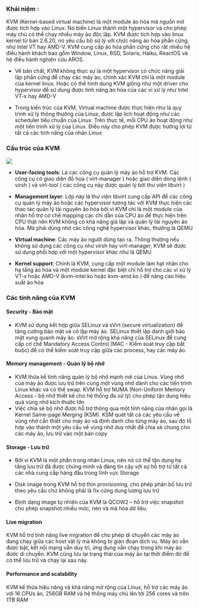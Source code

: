 ### Khái niệm :
KVM (Kernel-based virtual machine) là một module ảo hóa mã nguồn mở được tích hợp vào Linux. Nó biến Linux thành một hypervisor và cho phép máy chủ có thể chạy nhiều máy ảo độc lập. KVM được tích hợp vào linux kernel từ bản 2.6.20, nó yêu cầu bộ sử lý với chức năng ảo hóa phần cứng, như Intel VT hay AMD-V. KVM cung cấp ảo hóa phần cứng cho rất nhiều hệ điều hành khách bao gồm Window, Linux, BSD, Solaris, Haiku, ReactOS và hệ điều hành nghiên cứu AROS.

- Về bản chất, KVM không thực sự là một hypervisor có chức năng giải lập phần cứng để chạy các máy ảo, chính xác KVM chỉ là một module của kernel linux. Hoặc có thể hình dung KVM giống như một driver cho hypervisor để sử dụng được tính năng ảo hóa của các vi xử lý như Intel VT-x hay AMD-V

- Trong kiến trúc của KVM, Virtual machine được thực hiện như là quy trình xử lý thông thường của Linux, được lập lịch hoạt động như các scheduler tiểu chuẩn của Linux. Trên thực tế, mỗi CPU ảo hoạt động như một tiến trình xử lý của Linux. Điều này cho phép KVM được hưởng lợi từ tất cả các tính năng của nhân Linux

### Cấu trúc của KVM

<img src="https://github.com/vjnkvt/Images/blob/master/kvminfra.png">

- **User-facing tools**: Là các công cụ quản lý máy ảo hỗ trợ KVM. Các công cụ có giao diện đồ họa ( virt-manager ) hoặc giao diện dòng lệnh ( virsh ) và virt-tool ( các công cụ này được quản lý bởi thư viện libvirt )

- **Management layer**: Lớp này là thư viện libvirt cung cấp API để các công cụ quản lý máy ảo hoặc các hypervisor tương tác với KVM thực hiện các thao tác quản lý tài nguyên ảo hóa bởi vì KVM chỉ là một module của nhân hỗ trợ cơ chế mapping các chỉ dẫn của CPU ảo để thực hiện trên CPU thật nên KVM không có khả năng giả lập và quản lý tài nguyên ảo hóa. Mà phải dùng nhờ các công nghệ hypervisor khác, thường là QEMU

- **Virtual machine**: Các máy ảo người dùng tạo ra. Thông thường nếu không sử dụng các công cụ như virsh hay virt-manager, KVM sẽ được sử dụng phối hợp với một hypervisor khác như là QEMU

- **Kernel support**: Chính là KVM, cung cấp một module làm hạt nhân cho hạ tầng ảo hóa và một module kernel đặc biệt chỉ hỗ trợ cho các vi xử lý VT-x hoặc AMD-V (kvm-intel.ko hoặc kvm-amd.ko ) để nâng cao hiệu suất ảo hóa

### Các tính năng của KVM

#### Security - Bảo mật

- KVM sử dụng kết hợp giữa SELinux và sVirt (secure virtualization) để tăng cường bảo mật và cô lập máy ảo. SELinux thiết lập danh giới bảo mật xung quanh máy ảo. sVirt mở rộng khả năng của SELinux để cung cấp cơ chế Mandatory Access Control (MAC - Kiểm soát truy cập bắt buộc) để có thể kiểm soát truy cập giữa các process, hay các máy ảo.

#### Memory management - Quản lý bộ nhớ
- KVM thừa kế tính năng quản lý bộ nhớ mạnh mẽ của Linux. Vùng nhớ của máy ảo được lưu trữ trên cùng một vùng nhớ dành cho các tiến trình Linux khác và có thể swap. KVM hỗ trợ NUMA (Non-Uniform Memory Access - bộ nhớ thiết kế cho hệ thống đa xử lý) cho phép tận dụng hiệu quả vùng nhớ kích thước lớn
- Việc chia sẻ bộ nhớ được hỗ trợ thông qua một tính năng của nhân gọi là Kernel Same-page Merging (KSM). KSM quét tất cả các yêu cầu về vùng nhớ cần thiết cho máy ảo và định danh cho từng máy ảo, sau đó tổ hợp vào thành một yêu cầu về vùng nhớ duy nhất để chia sẻ chung cho các máy ảo, lưu trữ vào một bản copy
#### Storage - Lưu trữ

- Bởi vì KVM là một phần trong nhân Linux, nên nó có thể tận dụng hạ tầng lưu trữ đã được chứng minh và đáng tin cậy với sự hỗ trợ từ tất cả các nhà cung cấp hàng đầu trong lĩnh vực Storage

- Disk image trong KVM hỗ trợ thin provisioning, cho phép phân bố lưu trữ theo yêu cầu chứ không phải là fix cứng dung lượng lưu trữ

- Định dạng image tự nhiên của KVM là QCOW2 – hỗ trợ việc snapshot cho phép snapshot nhiều mức, nén và mã hóa dữ liệu.

#### Live migration

KVM hỗ trợ tính năng live migration để cho phép di chuyển các máy ảo đang chạy giữa các host vật lý mà không bị gián đoạn dịch vụ. Máy ảo vẫn được bật, kết nối mạng vẫn duy trì, ứng dụng vẫn chạy trong khi máy ảo được di chuyển. KVM cũng lưu lại trạng thái của máy ảo tại thời điểm đó để có thể lưu trữ và chạy lại sau này.

#### Performance and scalability

KVM kế thừa hiệu năng và khả năng mở rộng của Linux, hỗ trợ các máy ảo với 16 CPUs ảo, 256GB RAM và hệ thống máy chủ lên tới 256 cores và trên 1TB RAM
